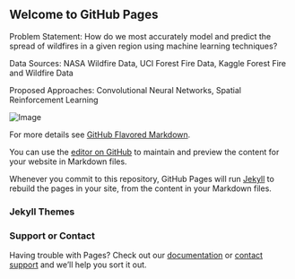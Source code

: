 ## Welcome to GitHub Pages
Problem Statement: How do we most accurately model and predict the spread of wildfires in a given region using machine learning techniques?

Data Sources: NASA Wildfire Data, UCI Forest Fire Data, Kaggle Forest Fire and Wildfire Data

Proposed Approaches: Convolutional Neural Networks, Spatial Reinforcement Learning

![Image](https://cdn.statcdn.com/Infographic/images/normal/14462.jpeg)

For more details see [GitHub Flavored Markdown](https://guides.github.com/features/mastering-markdown/).

You can use the [editor on GitHub](https://github.com/Crystal-Shouqi-Li/cs4641_wildfires/edit/gh-pages/index.md) to maintain and preview the content for your website in Markdown files.

Whenever you commit to this repository, GitHub Pages will run [Jekyll](https://jekyllrb.com/) to rebuild the pages in your site, from the content in your Markdown files.

### Jekyll Themes


### Support or Contact

Having trouble with Pages? Check out our [documentation](https://docs.github.com/categories/github-pages-basics/) or [contact support](https://github.com/contact) and we’ll help you sort it out.
